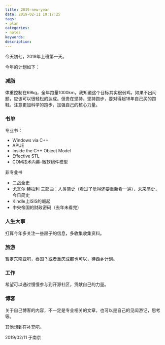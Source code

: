 ```yaml
---
title: 2019-new-year
date: 2019-02-11 10:17:25
tags:
- plan
categories:
- notes
keywords:
description:
---
```


今天初七，2019年上班第一天。

<!--more-->

今年的计划如下：

### 减脂

体重控制在69kg，全年跑量1000km。我知道这个目标其实很弱鸡，如果不出问题，应该可以很轻松的达成。但贵在坚持。坚持跑步，要对得起18年自己买的跑鞋。注意更加科学的跑步，加强自己的核心力量。

### 书单

专业书：

- Windows via C++
- APUE
- Inside the C++ Object Model
- Effective STL
- COM技术内幕-微软组件模型

非专业书

- 二战全史
- 尤瓦尔·赫拉利 三部曲：人类简史（看过了觉得还要重新看一遍），未来简史，今日简史
- Kindle上ISIS的崛起
- 中央帝国的财政密码（去年未看完）

### 人生大事

打算今年多关注一些房子的信息，多收集收集资料。

### 旅游

暂定东南亚吧，泰国？或者重庆成都也可以，待西乡计划。

### 工作

希望可以通过慢慢参与到开源社区，贡献自己的力量。

### 博客

关于自己博客的内容，不一定是专业相关的文章，也可以是自己的见闻游记，思考等。



其他想到在补充吧。

2019/02/11 于南京